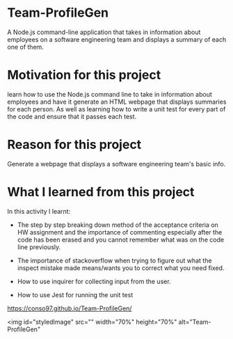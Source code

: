 # Team-ProfileGen
A Node.js command-line application that takes in information about employees on a software engineering team and displays a summary of each one of them.

# Motivation for this project

learn how to use the Node.js command line to take in information about employees and have it generate an HTML webpage that displays summaries for each person. As well as learning how to write a unit test for every part of the code and ensure that it passes each test.

# Reason for this project 

Generate a webpage that displays a software engineering team's basic info.

# What I learned from this project 

In this activity I learnt:

* The step by step breaking down method of the acceptance criteria on HW assignment and the importance of commenting especially after the code has been erased and you cannot remember what was on the code line previously.

* The importance of stackoverflow when trying to figure out what the inspect mistake made means/wants you to correct what you need fixed. 

* How to use inquirer for collecting input from the user. 

* How to use Jest for running the unit test 

https://conso97.github.io/Team-ProfileGen/

<img id="styledImage"
    src="" width="70%" height="70%"
alt="Team-ProfileGen"